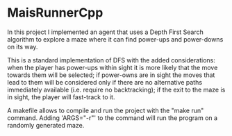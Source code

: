 # MaisRunnerCpp
In this project I implemented an agent that uses a Depth First Search algorithm to explore a maze where it can find power-ups and power-downs on its way.

This is a standard implementation of DFS with the added considerations: when the player has power-ups within sight it is more likely that the move towards them will be selected; if power-owns are in sight the moves that lead to them will be considered only if there are no alternative paths immediately available (i.e. require no backtracking); if the exit to the maze is in sight, the player will fast-track to it.

A makefile allows to compile and run the project with the "make run" command. Adding 'ARGS="-r"' to the command will run the program on a randomly generated maze.